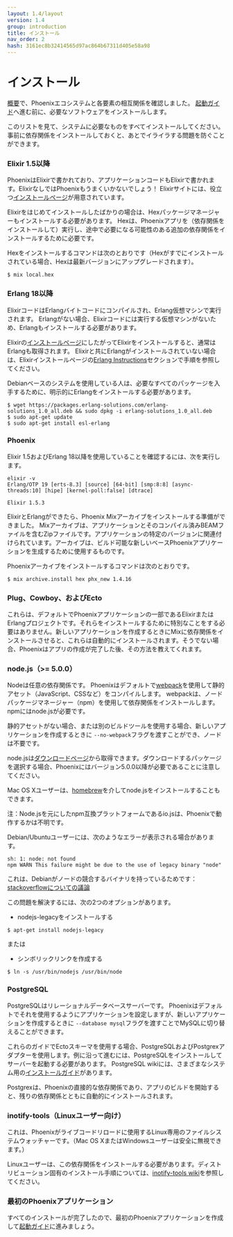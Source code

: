 ```yaml
---
layout: 1.4/layout
version: 1.4
group: introduction
title: インストール
nav_order: 2
hash: 3161ec8b32414565d97ac864b67311d405e58a98
---
```


# インストール

[概要](overview.html)で、Phoenixエコシステムと各要素の相互関係を確認しました。 [起動ガイド](../up_and_running.html)へ進む前に、必要なソフトウェアをインストールします。

このリストを見て、システムに必要なものをすべてインストールしてください。事前に依存関係をインストールしておくと、あとでイライラする問題を防ぐことができます。

### Elixir 1.5以降

PhoenixはElixirで書かれており、アプリケーションコードもElixirで書かれます。ElixirなしではPhoenixもうまくいかないでしょう！ Elixirサイトには、役立つ[インストールページ](https://elixir-lang.org/install.html)が用意されています。

Elixirをはじめてインストールしたばかりの場合は、Hexパッケージマネージャーもインストールする必要があります。 Hexは、Phoenixアプリを（依存関係をインストールして）実行し、途中で必要になる可能性のある追加の依存関係をインストールするために必要です。

Hexをインストールするコマンドは次のとおりです（Hexがすでにインストールされている場合、Hexは最新バージョンにアップグレードされます）。

```console
$ mix local.hex
```

### Erlang 18以降

ElixirコードはErlangバイトコードにコンパイルされ、Erlang仮想マシンで実行されます。 Erlangがない場合、Elixirコードには実行する仮想マシンがないため、Erlangもインストールする必要があります。

Elixirの[インストールページ](https://elixir-lang.org/install.html)にしたがってElixirをインストールすると、通常はErlangも取得されます。 Elixirと共にErlangがインストールされていない場合は、Elixirインストールページの[Erlang Instructions](https://elixir-lang.org/install.html#installing-erlang)セクションで手順を参照してください。

Debianベースのシステムを使用している人は、必要なすべてのパッケージを入手するために、明示的にErlangをインストールする必要があります。

```console
$ wget https://packages.erlang-solutions.com/erlang-solutions_1.0_all.deb && sudo dpkg -i erlang-solutions_1.0_all.deb
$ sudo apt-get update
$ sudo apt-get install esl-erlang
```

### Phoenix

Elixir 1.5およびErlang 18以降を使用していることを確認するには、次を実行します。

```console
elixir -v
Erlang/OTP 19 [erts-8.3] [source] [64-bit] [smp:8:8] [async-threads:10] [hipe] [kernel-poll:false] [dtrace]

Elixir 1.5.3
```

ElixirとErlangができたら、Phoenix Mixアーカイブをインストールする準備ができました。 Mixアーカイブは、アプリケーションとそのコンパイル済みBEAMファイルを含むZipファイルです。アプリケーションの特定のバージョンに関連付けられています。アーカイブは、ビルド可能な新しいベースPhoenixアプリケーションを生成するために使用するものです。

Phoenixアーカイブをインストールするコマンドは次のとおりです。

```console
$ mix archive.install hex phx_new 1.4.16
```

### Plug、Cowboy、およびEcto

これらは、デフォルトでPhoenixアプリケーションの一部であるElixirまたはErlangプロジェクトです。それらをインストールするために特別なことをする必要はありません。新しいアプリケーションを作成するときにMixに依存関係をインストールさせると、これらは自動的にインストールされます。そうでない場合、Phoenixはアプリの作成が完了した後、その方法を教えてくれます。

### node.js（>= 5.0.0）

Nodeは任意の依存関係です。 Phoenixはデフォルトで[webpack](https://webpack.js.org/)を使用して静的アセット（JavaScript、CSSなど）をコンパイルします。 webpackは、ノードパッケージマネージャー（npm）を使用して依存関係をインストールします。npmにはnode.jsが必要です。

静的アセットがない場合、または別のビルドツールを使用する場合、新しいアプリケーションを作成するときに `--no-webpack`フラグを渡すことができ、ノードは不要です。

node.jsは[ダウンロードページ](https://nodejs.org/en/download/)から取得できます。ダウンロードするパッケージを選択する場合、Phoenixにはバージョン5.0.0以降が必要であることに注意してください。

Mac OS Xユーザーは、[homebrew](https://brew.sh/)を介してnode.jsをインストールすることもできます。

注：Node.jsを元にしたnpm互換プラットフォームであるio.jsは、Phoenixで動作するかは不明です。

Debian/Ubuntuユーザーには、次のようなエラーが表示される場合があります。
```console
sh: 1: node: not found
npm WARN This failure might be due to the use of legacy binary "node"
```
これは、Debianがノードの競合するバイナリを持っているためです：[stackoverflowについての議論](http://stackoverflow.com/questions/21168141/can-not-install-packages-using-node-package-manager-in-ubuntu)

この問題を解決するには、次の2つのオプションがあります。
- nodejs-legacyをインストールする
```console
$ apt-get install nodejs-legacy
```
または
- シンボリックリンクを作成する
```console
$ ln -s /usr/bin/nodejs /usr/bin/node
```

### PostgreSQL

PostgreSQLはリレーショナルデータベースサーバーです。 Phoenixはデフォルトでそれを使用するようにアプリケーションを設定しますが、新しいアプリケーションを作成するときに `--database mysql`フラグを渡すことでMySQLに切り替えることができます。

これらのガイドでEctoスキーマを使用する場合、PostgreSQLおよびPostgrexアダプターを使用します。例に沿って進むには、PostgreSQLをインストールしてサーバーを起動する必要があります。 PostgreSQL wikiには、さまざまなシステム用の[インストールガイド](https://wiki.postgresql.org/wiki/Detailed_installation_guides)があります。

Postgrexは、Phoenixの直接的な依存関係であり、アプリのビルドを開始すると、残りの依存関係とともに自動的にインストールされます。

### inotify-tools（Linuxユーザー向け）

これは、Phoenixがライブコードリロードに使用するLinux専用のファイルシステムウォッチャーです。（Mac OS XまたはWindowsユーザーは安全に無視できます。）

Linuxユーザーは、この依存関係をインストールする必要があります。ディストリビューション固有のインストール手順については、[inotify-tools wiki](https://github.com/rvoicilas/inotify-tools/wiki)を参照してください。

### 最初のPhoenixアプリケーション

すべてのインストールが完了したので、最初のPhoenixアプリケーションを作成して[起動ガイド](../up_and_running.html)に進みましょう。
